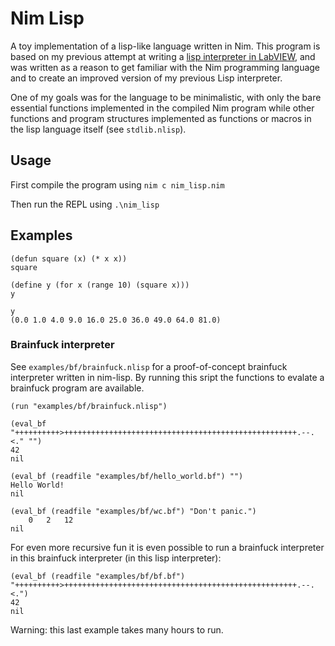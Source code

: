 # Nim Lisp

A toy implementation of a lisp-like language written in Nim. This program is
based on my previous attempt at writing a
[lisp interpreter in LabVIEW](https://github.com/JorisL/labview_lisp), and was
written as a reason to get familiar with the Nim programming language and to
create an improved version of my previous Lisp interpreter.

One of my goals was for the language to be minimalistic, with only the bare
essential functions implemented in the compiled Nim program while other
functions and program structures implemented as functions or macros in the lisp
language itself (see `stdlib.nlisp`).

## Usage

First compile the program using `nim c nim_lisp.nim`

Then run the REPL using `.\nim_lisp`

## Examples

    (defun square (x) (* x x))
    square

    (define y (for x (range 10) (square x)))
    y

    y
    (0.0 1.0 4.0 9.0 16.0 25.0 36.0 49.0 64.0 81.0)

### Brainfuck interpreter

See `examples/bf/brainfuck.nlisp` for a proof-of-concept brainfuck interpreter
written in nim-lisp. By running this sript the functions to evalate a brainfuck
program are available.

    (run "examples/bf/brainfuck.nlisp")

    (eval_bf "++++++++++>++++++++++++++++++++++++++++++++++++++++++++++++++++.--.<." "")
    42
    nil

    (eval_bf (readfile "examples/bf/hello_world.bf") "")
    Hello World!
    nil

    (eval_bf (readfile "examples/bf/wc.bf") "Don't panic.")
    	0	2	12
    nil

For even more recursive fun it is even possible to run a brainfuck interpreter
in this brainfuck interpreter (in this lisp interpreter):

    (eval_bf (readfile "examples/bf/bf.bf") "++++++++++>++++++++++++++++++++++++++++++++++++++++++++++++++++.--.<.")
    42
    nil

Warning: this last example takes many hours to run.
